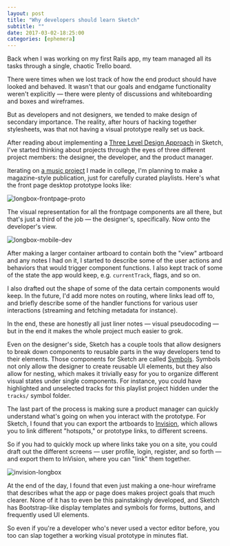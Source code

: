 ```yaml
---
layout: post
title: "Why developers should learn Sketch"
subtitle: ""
date: 2017-03-02-18:25:00
categories: [ephemera]
---
```


Back when I was working on my first Rails app, my team managed all its tasks through a single, chaotic Trello board.

There were times when we lost track of how the end product should have looked and behaved. It wasn't that our goals and endgame functionality weren't explicitly — there were plenty of discussions and whiteboarding and boxes and wireframes.

But as developers and not designers, we tended to make design of secondary importance. The reality, after hours of hacking together stylesheets, was that not having a visual prototype really set us back.

After reading about implementing a [Three Level Design Approach](https://blog.prototypr.io/three-level-design-approach-73602a99bc68#.jvzmjkt0x) in Sketch, I've started thinking about projects through the eyes of three different project members: the designer, the developer, and the product manager.

Iterating on [a music project](http://clinton.so/longbox/) I made in college, I'm planning to make a magazine-style publication, just for carefully curated playlists. Here's what the front page desktop prototype looks like:

![longbox-frontpage-proto](http://i.imgur.com/to4AXB6.png?1)

The visual representation for all the frontpage components are all there, but that's just a third of the job — the designer's, specifically. Now onto the developer's view.

![longbox-mobile-dev](http://i.imgur.com/b0WuLqU.png)

After making a larger container artboard to contain both the "view" artboard and any notes I had on it, I started to describe some of the user actions and behaviors that would trigger component functions. I also kept track of some of the state the app would keep, e.g. `currentTrack`, flags, and so on.

I also drafted out the shape of some of the data certain components would keep. In the future, I'd add more notes on routing, where links lead off to, and briefly describe some of the handler functions for various user interactions (streaming and fetching metadata for instance).

In the end, these are honestly all just liner notes — visual pseudocoding — but in the end it makes the whole project much easier to grok.

Even on the designer's side, Sketch has a couple tools that allow designers to break down components to reusable parts in the way developers tend to their elements. Those components for Sketch are called [Symbols](https://www.sketchapp.com/learn/documentation/symbols/). Symbols not only allow the designer to create reusable UI elements, but they also allow for nesting, which makes it trivially easy for you to organize different visual states under single components. For instance, you could have highlighted and unselected tracks for this playlist project hidden under the `tracks/` symbol folder.

The last part of the process is making sure a product manager can quickly understand what's going on when you interact with the prototype. For Sketch, I found that you can export the artboards to [Invision](https://invisionapp.com), which allows you to link different "hotspots," or prototype links, to different screens.

So if you had to quickly mock up where links take you on a site, you could draft out the different screens — user profile, login, register, and so forth — and export them to InVision, where you can "link" them together.

![invision-longbox](http://i.imgur.com/iuBF2ie.png)

At the end of the day, I found that even just making a one-hour wireframe that describes what the app or page does makes project goals that much clearer. None of it has to even be this painstakingly developed, and Sketch has Bootstrap-like display templates and symbols for forms, buttons, and frequently used UI elements.

So even if you're a developer who's never used a vector editor before, you too can slap together a working visual prototype in minutes flat.
